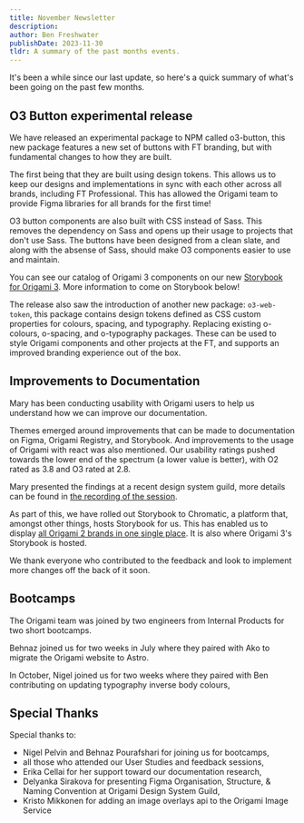 ```yaml
---
title: November Newsletter
description:
author: Ben Freshwater
publishDate: 2023-11-30
tldr: A summary of the past months events.
---
```


It's been a while since our last update, so here's a quick summary of what's been going on the past few months.

## O3 Button experimental release

We have released an experimental package to NPM called o3-button, this new package features a new set of buttons with FT branding, but with fundamental changes to how they are built.

The first being that they are built using design tokens. This allows us to keep our designs and implementations in sync with each other across all brands, including FT Professional. This has allowed the Origami team to provide Figma libraries for all brands for the first time!

O3 button components are also built with CSS instead of Sass. This removes the dependency on Sass and opens up their usage to projects that don't use Sass. The buttons have been designed from a clean slate, and along with the absense of Sass, should make O3 components easier to use and maintain.

You can see our catalog of Origami 3 components on our new [Storybook for Origami 3](https://main--64faf6b1815b6c0106f82e74.chromatic.com/). More information to come on Storybook below!

The release also saw the introduction of another new package: `o3-web-token`, this package contains design tokens defined as CSS custom properties for colours, spacing, and typography. Replacing existing o-colours, o-spacing, and o-typography packages. These can be used to style Origami components and other projects at the FT, and supports an improved branding experience out of the box.

## Improvements to Documentation

Mary has been conducting usability with Origami users to help us understand how we can improve our documentation.

Themes emerged around improvements that can be made to documentation on Figma, Origami Registry, and Storybook. And improvements to the usage of Origami with react was also mentioned. Our usability ratings pushed towards the lower end of the spectrum (a lower value is better), with O2 rated as 3.8 and O3 rated at 2.8.

Mary presented the findings at a recent design system guild, more details can be found in [the recording of the session](https://docs.google.com/document/d/1aKhbRfMnCthZ-6D5eT82lpMmBeCcywNl9HzQakBf6lU/edit#heading=h.c69urzbzbwic).

As part of this, we have rolled out Storybook to Chromatic, a platform that, amongst other things, hosts Storybook for us. This has enabled us to display [all Origami 2 brands in one single place](https://main--655f72ec522e424302dc6201.chromatic.com/?path=/docs/origami-2--docs). It is also where Origami 3's Storybook is hosted.

We thank everyone who contributed to the feedback and look to implement more changes off the back of it soon.

## Bootcamps

The Origami team was joined by two engineers from Internal Products for two short bootcamps.

Behnaz joined us for two weeks in July where they paired with Ako to migrate the Origami website to Astro.

In October, Nigel joined us for two weeks where they paired with Ben contributing on updating typography inverse body colours,

## Special Thanks

Special thanks to:
* Nigel Pelvin and Behnaz Pourafshari for joining us for bootcamps,
* all those who attended our User Studies and feedback sessions,
* Erika Cellai for her support toward our documentation research,
* Delyanka Sirakova for presenting Figma Organisation, Structure, & Naming Convention at Origami Design System Guild,
* Kristo Mikkonen for adding an image overlays api to the Origami Image Service

